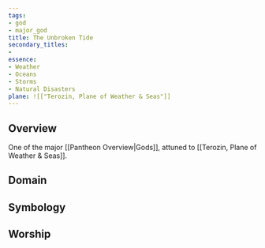 ```yaml
---
tags:
- god
- major_god
title: The Unbroken Tide
secondary_titles:
- 
essence:
- Weather
- Oceans
- Storms
- Natural Disasters
plane: ![["Terozin, Plane of Weather & Seas"]]
---
```

## Overview
One of the major [[Pantheon Overview|Gods]], attuned to [[Terozin, Plane of Weather & Seas]].
## Domain

## Symbology

## Worship
